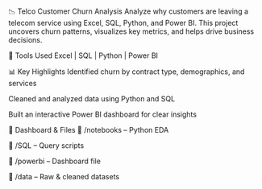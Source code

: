 📉 Telco Customer Churn Analysis
Analyze why customers are leaving a telecom service using Excel, SQL, Python, and Power BI. This project uncovers churn patterns, visualizes key metrics, and helps drive business decisions.

🔧 Tools Used
Excel | SQL | Python | Power BI

📊 Key Highlights
Identified churn by contract type, demographics, and services

Cleaned and analyzed data using Python and SQL

Built an interactive Power BI dashboard for clear insights

📎 Dashboard & Files
📁 /notebooks – Python EDA

📁 /SQL – Query scripts

📁 /powerbi – Dashboard file

📁 /data – Raw & cleaned datasets
